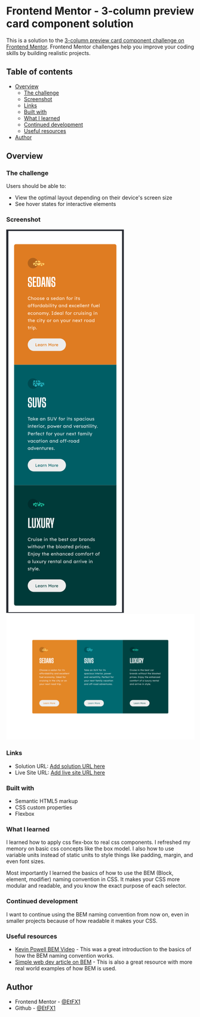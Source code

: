 # Frontend Mentor - 3-column preview card component solution

This is a solution to the [3-column preview card component challenge on Frontend Mentor](https://www.frontendmentor.io/challenges/3column-preview-card-component-pH92eAR2-). Frontend Mentor challenges help you improve your coding skills by building realistic projects.

## Table of contents

-   [Overview](#overview)
    -   [The challenge](#the-challenge)
    -   [Screenshot](#screenshot)
    -   [Links](#links)
    -   [Built with](#built-with)
    -   [What I learned](#what-i-learned)
    -   [Continued development](#continued-development)
    -   [Useful resources](#useful-resources)
-   [Author](#author)

## Overview

### The challenge

Users should be able to:

-   View the optimal layout depending on their device's screen size
-   See hover states for interactive elements

### Screenshot

![Mobile Screenshot](./screenshots/mobile-screenshot.png)
![Desktop Screenshot](./screenshots/desktop-screenshot.png)

### Links

-   Solution URL: [Add solution URL here](https://your-solution-url.com)
-   Live Site URL: [Add live site URL here](https://your-live-site-url.com)

### Built with

-   Semantic HTML5 markup
-   CSS custom properties
-   Flexbox

### What I learned

I learned how to apply css flex-box to real css components. I refreshed my memory on basic css concepts like the box model. I also how to use variable units instead of static units to style things like padding, margin, and even font sizes.

Most importantly I learned the basics of how to use the BEM (Block, element, modifier) naming convention in CSS. It makes your CSS more modular and readable, and you know the exact purpose of each selector.

### Continued development

I want to continue using the BEM naming convention from now on, even in smaller projects because of how readable it makes your CSS.

### Useful resources

-   [Kevin Powell BEM Video](https://www.youtube.com/watch?v=SLjHSVwXYq4&pp=ygUHQ1NTIEJFTQ%3D%3D) - This was a great introduction to the basics of how the BEM naming convention works.
-   [Simple web dev article on BEM](https://simple-web.dev/bem-by-example) - This is also a great resource with more real world examples of how BEM is used.

## Author

-   Frontend Mentor - [@EtFX1](https://www.frontendmentor.io/profile/EtFX1)
-   Github - [@EtFX1](https://github.com/EtFX1)
